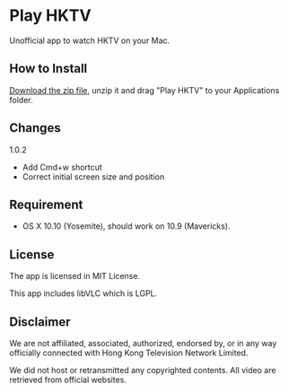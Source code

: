 Play HKTV
=========

Unofficial app to watch HKTV on your Mac.

How to Install
--------------

[Download the zip file](https://www.dropbox.com/s/v6943lz332yhdbp/Play%20HKTV_1.0.2.zip?dl=1), unzip it and drag "Play HKTV" to your Applications folder. 

Changes
-------

1.0.2

- Add Cmd+w shortcut
- Correct initial screen size and position

Requirement
-----------

- OS X 10.10 (Yosemite), should work on 10.9 (Mavericks).

License
-------

The app is licensed in MIT License. 

This app includes libVLC which is LGPL.

Disclaimer
----------

We are not affiliated, associated, authorized, endorsed by, or in any way officially connected with Hong Kong Television Network Limited.

We did not host or retransmitted any copyrighted contents. All video are retrieved from official websites.
